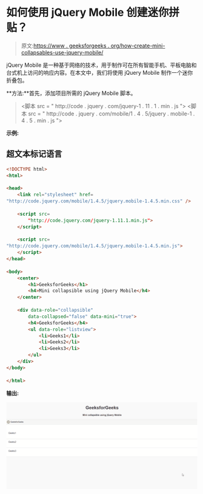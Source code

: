 # 如何使用 jQuery Mobile 创建迷你拼贴？

> 原文:[https://www . geeksforgeeks . org/how-create-mini-collapsables-use-jquery-mobile/](https://www.geeksforgeeks.org/how-to-create-mini-collapsibles-using-jquery-mobile/)

jQuery Mobile 是一种基于网络的技术，用于制作可在所有智能手机、平板电脑和台式机上访问的响应内容。在本文中，我们将使用 jQuery Mobile 制作一个迷你折叠包。

**方法:**首先，添加项目所需的 jQuery Mobile 脚本。

> <link rel="”stylesheet”" href="”http://code.jquery.com/mobile/1.4.5/jquery.mobile-1.4.5.min.css”">
> <脚本 src = " http://code . jquery . com/jquery-1 . 11 . 1 . min . js "></脚本>
> <脚本 src = " http://code . jquery . com/mobile/1 . 4 . 5/jquery . mobile-1 . 4 . 5 . min . js "></脚本>

**示例:**

## 超文本标记语言

```html
<!DOCTYPE html>
<html>

<head>
    <link rel="stylesheet" href=
"http://code.jquery.com/mobile/1.4.5/jquery.mobile-1.4.5.min.css" />

    <script src=
        "http://code.jquery.com/jquery-1.11.1.min.js">
    </script>

    <script src=
"http://code.jquery.com/mobile/1.4.5/jquery.mobile-1.4.5.min.js">
    </script>
</head>

<body>
    <center>
        <h1>GeeksforGeeks</h1>
        <h4>Mini collapsible using jQuery Mobile</h4>
    </center>

    <div data-role="collapsible" 
        data-collapsed="false" data-mini="true">
        <h4>GeeksforGeeks</h4>
        <ul data-role="listview">
            <li>Geeks1</li>
            <li>Geeks2</li>
            <li>Geeks3</li>
        </ul>
    </div>
</body>

</html>
```

**输出:**

![](img/b3c8c660514a48a7c8cec46b1cc4bb61.png)